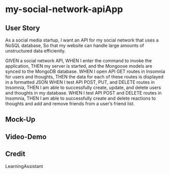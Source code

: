 # my-social-network-apiApp

## User Story


As a social media startup,
I want an API for my social network that uses a NoSQL database,
So that my website can handle large amounts of unstructured data efficiently.

GIVEN a social network API,
WHEN I enter the command to invoke the application,
THEN my server is started, and the Mongoose models are synced to the MongoDB database.
WHEN I open API GET routes in Insomnia for users and thoughts,
THEN the data for each of these routes is displayed in a formatted JSON
WHEN I test API POST, PUT, and DELETE routes in Insomnia,
THEN I am able to successfully create, update, and delete users and thoughts in my database.
WHEN I test API POST and DELETE routes in Insomnia,
THEN I am able to successfully create and delete reactions to thoughts and add and remove friends from a user’s friend list.

## Mock-Up

## Video-Demo

## Credit
LearningAssistant
